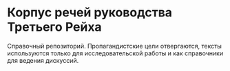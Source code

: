 # Корпус речей руководства Третьего Рейха

Справочный репозиторий. Пропагандистские цели отвергаются, тексты используются только для исследовательской работы и как справочники для ведения дискуссий.
